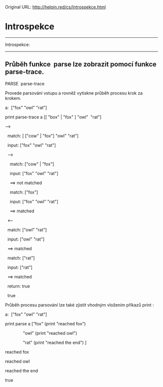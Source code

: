 Original URL: <http://helpin.red/cs/Introspekce.html>

# Introspekce

* * *

Introspekce:

* * *

## Průběh funkce  parse lze zobrazit pomocí funkce parse-trace.

PARSE  parse-trace        

Provede parsování vstupu a rovněž vytiskne průběh procesu krok za krokem.

a:  \["fox" "owl" "rat"]

print parse-trace a \[\[ "box" | "fox" ] "owl"  "rat"]

--&gt;

  match: \[ \["cow" | "fox"] "owl" "rat"]

  input: \["fox" "owl" "rat"]  

  --&gt;

    match: \["cow" | "fox"]

    input: \["fox" "owl" "rat"]    

    ==&gt; not matched

    match: \["fox"]

    input: \["fox" "owl" "rat"]    

    ==&gt; matched

  &lt;--

  match: \["owl" "rat"]

  input: \["owl" "rat"]  

  ==&gt; matched

  match: \["rat"]

  input: \["rat"]  

  ==&gt; matched

  return: true

  true

Průběh procesu parsování lze také zjistit vhodným vložením příkazů print :

a:  \["fox" "owl" "rat"]

print parse a ["fox" (print "reached fox")

               "owl" (print "reached owl")

               "rat" (print "reached the end") ]

reached fox

reached owl

reached the end

true
